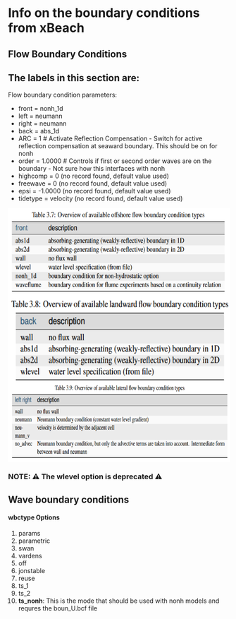 # Info on the boundary conditions from xBeach


## Flow Boundary Conditions

The labels in this section are: 
  --------------------------------
Flow boundary condition parameters:
* front    =  nonh_1d 
* left     =  neumann
* right    =  neumann
* back     =  abs_1d
* ARC      =  1       # Activate Reflection Compensation - Switch for active reflection compensation at seaward boundary. This should be on for nonh
* order    =  1.0000  # Controls if first or second order waves are on the boundary - Not sure how this interfaces with nonh
* highcomp =  0 (no record found, default value used)
* freewave =  0 (no record found, default value used)
* epsi =  -1.0000 (no record found, default value used)
* tidetype =  velocity (no record found, default value used)

<!-- Tables that define the flow conditions -->
<img src="boundary_condition_images\front_flow_boun_cond_table.png" alt="Open file image" style="width:600px; height:200px; display: block; margin-left: auto; margin-right: auto;" />

<img src="boundary_condition_images\back_flow_boun_cond_table.png" alt="Open file image" style="width:600px; height:200px; display: block; margin-left: auto; margin-right: auto;" />

<img src="boundary_condition_images\leftright_flow_boun_cond_table.png" alt="Open file image" style="width:600px; height:175px; display: block; margin-left: auto; margin-right: auto;" />

### NOTE: :warning: The wlevel option is deprecated :warning:

## Wave boundary conditions

#### wbctype Options
1) params
2) parametric
3) swan
4) vardens
5) off
6) jonstable
7) reuse
8) ts_1
9) ts_2
10) **ts_nonh**: This is the mode that should be used with nonh models and requres the boun_U.bcf file
